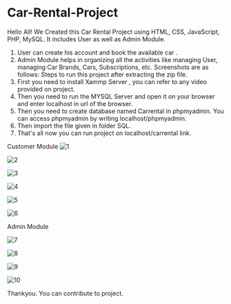# Car-Rental-Project
Hello All! We Created this Car Rental Project using HTML, CSS, JavaScript, PHP, MySQL.
It includes User as well as Admin Module.
1. User can create his account and book the available car .
2. Admin Module helps in organizing all the activities like managing User, managing Car Brands, Cars, Subscriptions, etc.
Screenshots are as follows:
Steps to run this project after extracting the zip file. 
1. First you need to install Xammp Server , you can refer to any video provided on project.
2. Then you need to run the MYSQL Server and open it on your browser and enter localhost in url of the browser.
3. Then you need to create database named Carrental in phpmyadmin. You can access phpmyadmin by writing localhost/phpmyadmin.
4. Then import the file given in folder SQL.
5. That's all now you can run project on localhost/carrental link.

Customer Module
![1](https://user-images.githubusercontent.com/54396900/126870925-a1722334-36a2-4867-a556-9843760158b7.png)




![2](https://user-images.githubusercontent.com/54396900/126870922-8506b17f-8fd2-430a-afd8-6f6e414b3a67.png)




![3](https://user-images.githubusercontent.com/54396900/126870920-759774b8-548e-4152-adba-fc7d2f88205b.png)




![4](https://user-images.githubusercontent.com/54396900/126871134-9200a60c-615b-4390-9f6f-08eb60c0dd4d.png)




![5](https://user-images.githubusercontent.com/54396900/126871133-d78947ac-338b-46f0-b7e0-25358c90d18b.jpg)




![6](https://user-images.githubusercontent.com/54396900/126871131-6db08977-0f89-40cf-8161-6eaa660a6bc4.jpg)




Admin Module


![7](https://user-images.githubusercontent.com/54396900/126871163-c2c86a1c-e9e4-400e-884a-dd30f3bc1bf1.jpg)




![8](https://user-images.githubusercontent.com/54396900/126871162-a9c35df1-9ddd-4295-b45c-bddbcb0e4c0f.jpg)



![9](https://user-images.githubusercontent.com/54396900/126871160-8c085c88-3b33-4edb-92ec-7487922c32ea.png)




![10](https://user-images.githubusercontent.com/54396900/126871159-f1207d7b-b21c-4248-9750-ac43adf2b557.png)


Thankyou. You can contribute to project.
